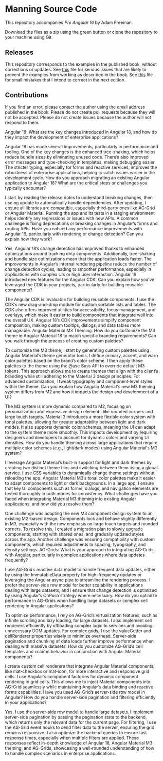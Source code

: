 # Manning Source Code

This repository accompanies *Pro Angular 16* by Adam Freeman.

Download the files as a zip using the green button or clone the repository to your machine using Git.

## Releases

This repository corresponds to the examples in the published book, without corrections or updates. See [this](errata.md) file for serious issues that are likely to prevent the examples from working as described in the book. See [this](typos.md) file for small mistakes that I intend to correct in the next edition.

## Contributions

If you find an error, please contact the author using the email address published in the book. Please do not create pull requests because they will not be accepted. Please do not create issues because the author will not respond to them.


Angular 18:
What are the key changes introduced in Angular 18, and how do they impact the development of enterprise applications?

Angular 18 has made several improvements, particularly in performance and tooling. One of the key changes is the enhanced tree-shaking, which helps reduce bundle sizes by eliminating unused code. There’s also improved error messages and type-checking in templates, making debugging easier. The stricter typing, especially for forms and reactive services, improves the robustness of enterprise applications, helping to catch issues earlier in the development cycle.
How do you approach migrating an existing Angular application to Angular 18? What are the critical steps or challenges you typically encounter?

I start by reading the release notes to understand breaking changes, then use ng update to automatically handle dependencies. After updating, I ensure all libraries are compatible, especially third-party ones like AG-Grid or Angular Material. Running the app and its tests in a staging environment helps identify any regressions or issues with new APIs. A common challenge is fixing deprecations or breaking changes in Angular’s forms and routing APIs.
Have you noticed any performance improvements with Angular 18, particularly with rendering or change detection? Can you explain how they work?

Yes, Angular 18’s change detection has improved thanks to enhanced optimizations around tracking dirty components. Additionally, tree-shaking and bundle size optimizations mean that the application loads faster. The improvements in Angular’s internal rendering pipeline reduce the number of change detection cycles, leading to smoother performance, especially in applications with complex UIs or high user interaction.
Angular 18 introduced new features for the Angular CDK. Can you explain how you’ve leveraged the CDK in your projects, particularly for building reusable components?

The Angular CDK is invaluable for building reusable components. I use the CDK’s new drag-and-drop module for custom sortable lists and tables. The CDK also offers improved utilities for accessibility, focus management, and overlays, which make it easier to build components that integrate well into the overall UX. Angular 18’s CDK improvements simplify component composition, making custom tooltips, dialogs, and data tables more manageable.
Angular Material M3 Theming:
How do you customize the M3 theme in Angular Material 18 to match specific branding requirements? Can you walk through the process of creating custom palettes?

To customize the M3 theme, I start by generating custom palettes using Angular Material’s theme generator tools. I define primary, accent, and warn color palettes based on the brand’s color scheme. I then apply these palettes to the theme using the @use Sass API to override default M3 tokens. This approach allows me to create themes that align with the client’s branding while still adhering to the Material 3 design principles. For advanced customization, I tweak typography and component-level styles within the theme.
Can you explain how Angular Material's new M3 theming system differs from M2 and how it impacts the design and development of a UI?

The M3 system is more dynamic compared to M2, focusing on personalization and expressive design elements like rounded corners and large touch targets. Material 3 introduces a more flexible color system with tonal palettes, allowing for greater adaptability between light and dark modes. It also supports dynamic color schemes, meaning the UI can adapt to the system theme more smoothly. This impacts development by requiring designers and developers to account for dynamic colors and varying UI densities.
How do you handle theming across large applications that require multiple color schemes (e.g., light/dark modes) using Angular Material's M3 system?

I leverage Angular Material’s built-in support for light and dark themes by creating two distinct theme files and switching between them using a global service. I use CSS variables to dynamically change theme settings without reloading the app. Angular Material M3’s tonal color palettes make it easier to adapt components to light or dark backgrounds. In a large app, I ensure that key UI components such as forms, dialogs, and navigation elements are tested thoroughly in both modes for consistency.
What challenges have you faced when integrating Material M3 theming into existing Angular applications, and how did you resolve them?

One challenge was adapting the new M3 component design system to an existing M2-based design. Components look and behave slightly differently in M3, especially with the new emphasis on large touch targets and rounded corners. To resolve this, I created a migration plan to slowly upgrade components, starting with shared ones, and gradually updated styles across the app. Another challenge was ensuring compatibility with custom components, which required adjustments to spacing, typography, and density settings.
AG-Grids:
What is your approach to integrating AG-Grids with Angular, particularly in complex applications where data updates frequently?

I use AG-Grid’s reactive data model to handle frequent data updates, either by using the ImmutableData property for high-frequency updates or leveraging the Angular async pipe to streamline the rendering process. I prefer the server-side row model for better scalability in applications dealing with large datasets, and I ensure that change detection is optimized by using Angular’s OnPush strategy where necessary.
How do you optimize performance in AG-Grids when handling large datasets or complex cell rendering in Angular applications?

To optimize performance, I rely on AG-Grid’s virtualization features, such as infinite scrolling and lazy loading, for large datasets. I also implement cell renderers efficiently by offloading complex logic to services and avoiding unnecessary DOM updates. For complex grids, I use the valueGetter and cellRenderer properties wisely to minimize overhead. Server-side pagination and chunking of data loads further improve performance when dealing with massive datasets.
How do you customize AG-Grid’s cell templates and column behavior in conjunction with Angular Material components?

I create custom cell renderers that integrate Angular Material components, like mat-checkbox or mat-icon, for more interactive and responsive grid cells. I use Angular’s component factories for dynamic component rendering in grid cells. This allows me to inject Material components into AG-Grid seamlessly while maintaining Angular’s data binding and reactive forms capabilities.
Have you used AG-Grid’s server-side row model in Angular? How do you handle server-side pagination and filtering efficiently in your applications?

Yes, I use the server-side row model to handle large datasets. I implement server-side pagination by passing the pagination state to the backend, which returns only the relevant data for the current page. For filtering, I use the AG-Grid event hooks to send filter data to the server, ensuring the grid remains responsive. I also optimize the backend queries to ensure fast response times, especially when multiple filters are applied.
These responses reflect in-depth knowledge of Angular 18, Angular Material M3 theming, and AG-Grids, showcasing a well-rounded understanding of how to handle complex scenarios in enterprise applications.
